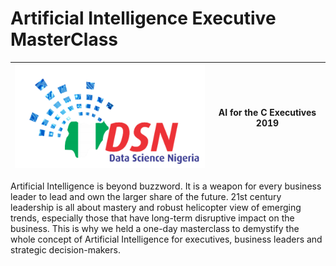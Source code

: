 # Artificial Intelligence Executive MasterClass



![DSN logo](DSN.PNG)|AI for the C Executives 2019|
|---|---|






Artificial Intelligence is beyond buzzword. It is a weapon for every business leader to lead and own the larger share of the future. 21st century leadership is all about mastery and robust helicopter view of emerging trends, especially those that have long-term disruptive impact on the business. This is why we held a one-day masterclass to demystify the whole concept of Artificial Intelligence for executives, business leaders and strategic decision-makers.